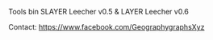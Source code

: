 Tools bin SLAYER Leecher v0.5 & LAYER Leecher v0.6 

Contact: https://www.facebook.com/GeographygraphsXyz
